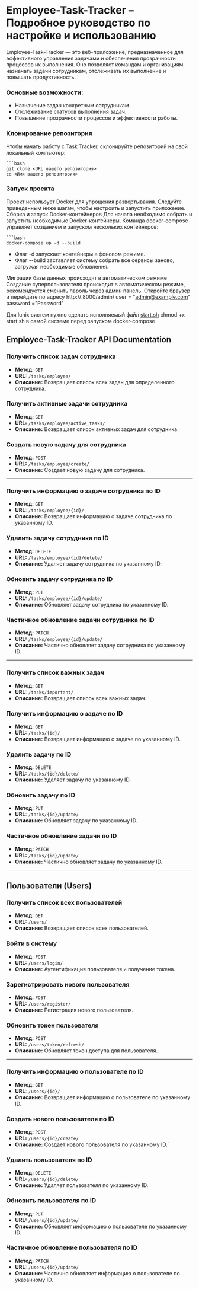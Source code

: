 # Employee-Task-Tracker – Подробное руководство по настройке и использованию
Employee-Task-Tracker — это веб-приложение, предназначенное для эффективного управления задачами и обеспечения 
прозрачности процессов их выполнения. Оно позволяет командам и организациям назначать задачи сотрудникам, 
отслеживать их выполнение и повышать продуктивность.

### Основные возможности:
- Назначение задач конкретным сотрудникам.
- Отслеживание статусов выполнения задач.
- Повышение прозрачности процессов и эффективности работы.

### Клонирование репозитория
Чтобы начать работу с Task Tracker, склонируйте репозиторий на свой локальный компьютер:

    ```bash
    git clone <URL вашего репозитория>
    cd <Имя вашего репозитория>

### Запуск проекта
Проект использует Docker для упрощения развертывания. Следуйте приведенным ниже шагам, чтобы настроить и запустить 
приложение.
Сборка и запуск Docker-контейнеров
Для начала необходимо собрать и запустить необходимые Docker-контейнеры. Команда docker-compose управляет созданием и
запуском нескольких контейнеров:
    
    ```bash
    docker-compose up -d --build

- Флаг -d запускает контейнеры в фоновом режиме.
- Флаг --build заставляет систему собрать все сервисы заново, загружая необходимые обновления.

Миграции базы данных происходят в автоматическом режиме 
Создание суперпользователя происходит в автоматическом режиме, рекомендуется сменить пароль через админ панель.
Откройте браузер и перейдите по адресу http://<ip>:8000/admin/
user = "admin@example.com"
password ="Password"

Для lunix систем нужно сделать исполняемый файл  [start.sh](start.sh) chmod +x start.sh в самой системе перед 
запуском docker-compose

## Employee-Task-Tracker API Documentation

### Получить список задач сотрудника
- **Метод:** `GET`
- **URL:** `/tasks/employee/`
- **Описание:** Возвращает список всех задач для определенного сотрудника.

### Получить активные задачи сотрудника
- **Метод:** `GET`
- **URL:** `/tasks/employee/active_tasks/`
- **Описание:** Возвращает список активных задач для сотрудника.

### Создать новую задачу для сотрудника
- **Метод:** `POST`
- **URL:** `/tasks/employee/create/`
- **Описание:** Создает новую задачу для сотрудника.

---

### Получить информацию о задаче сотрудника по ID
- **Метод:** `GET`
- **URL:** `/tasks/employee/{id}/`
- **Описание:** Возвращает информацию о задаче сотрудника по указанному ID.

### Удалить задачу сотрудника по ID
- **Метод:** `DELETE`
- **URL:** `/tasks/employee/{id}/delete/`
- **Описание:** Удаляет задачу сотрудника по указанному ID.

### Обновить задачу сотрудника по ID
- **Метод:** `PUT`
- **URL:** `/tasks/employee/{id}/update/`
- **Описание:** Обновляет задачу сотрудника по указанному ID.

### Частичное обновление задачи сотрудника по ID
- **Метод:** `PATCH`
- **URL:** `/tasks/employee/{id}/update/`
- **Описание:** Частично обновляет задачу сотрудника по указанному ID.

---

### Получить список важных задач
- **Метод:** `GET`
- **URL:** `/tasks/important/`
- **Описание:** Возвращает список всех важных задач.

### Получить информацию о задаче по ID
- **Метод:** `GET`
- **URL:** `/tasks/{id}/`
- **Описание:** Возвращает информацию о задаче по указанному ID.

### Удалить задачу по ID
- **Метод:** `DELETE`
- **URL:** `/tasks/{id}/delete/`
- **Описание:** Удаляет задачу по указанному ID.

### Обновить задачу по ID
- **Метод:** `PUT`
- **URL:** `/tasks/{id}/update/`
- **Описание:** Обновляет задачу по указанному ID.

### Частичное обновление задачи по ID
- **Метод:** `PATCH`
- **URL:** `/tasks/{id}/update/`
- **Описание:** Частично обновляет задачу по указанному ID.

---

## Пользователи (Users)

### Получить список всех пользователей
- **Метод:** `GET`
- **URL:** `/users/`
- **Описание:** Возвращает список всех пользователей.

### Войти в систему
- **Метод:** `POST`
- **URL:** `/users/login/`
- **Описание:** Аутентификация пользователя и получение токена.

### Зарегистрировать нового пользователя
- **Метод:** `POST`
- **URL:** `/users/register/`
- **Описание:** Регистрация нового пользователя.

### Обновить токен пользователя
- **Метод:** `POST`
- **URL:** `/users/token/refresh/`
- **Описание:** Обновляет токен доступа для пользователя.

---

### Получить информацию о пользователе по ID
- **Метод:** `GET`
- **URL:** `/users/{id}/`
- **Описание:** Возвращает информацию о пользователе по указанному ID.

### Создать нового пользователя по ID
- **Метод:** `POST`
- **URL:** `/users/{id}/create/`
- **Описание:** Создает нового пользователя по указанному ID.`

### Удалить пользователя по ID
- **Метод:** `DELETE`
- **URL:** `/users/{id}/delete/`
- **Описание:** Удаляет пользователя по указанному ID.

### Обновить пользователя по ID
- **Метод:** `PUT`
- **URL:** `/users/{id}/update/`
- **Описание:** Обновляет информацию о пользователе по указанному ID.

### Частичное обновление пользователя по ID
- **Метод:** `PATCH`
- **URL:** `/users/{id}/update/`
- **Описание:** Частично обновляет информацию о пользователе по указанному ID.
